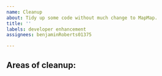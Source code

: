 ```yaml
---
name: Cleanup
about: Tidy up some code without much change to MapMap.
title: ''
labels: developer enhancement
assignees: benjaminRoberts01375

---
```


**Areas of cleanup:**
- 
